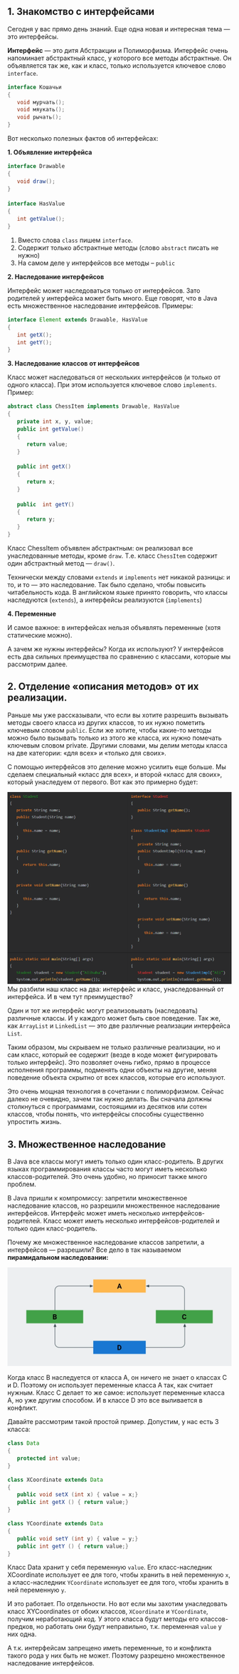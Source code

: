 ## 1. Знакомство с интерфейсами

Сегодня у вас прямо день знаний. Еще одна новая и интересная тема — это интерфейсы.

**Интерфейс** — это дитя Абстракции и Полиморфизма. Интерфейс очень напоминает абстрактный класс, у которого все методы абстрактные. Он объявляется так же, как и класс, только используется ключевое слово `interface`.

```java
interface Кошачьи
{
   void мурчать();
   void мяукать();
   void рычать();
}
```

Вот несколько полезных фактов об интерфейсах:

**1. Объявление интерфейса**

```java
interface Drawable
{
   void draw();
}

interface HasValue
{
   int getValue();
}
```

1. Вместо слова `class` пишем `interface`.
2. Содержит только абстрактные методы (слово `abstract` писать не нужно)
3. На самом деле у интерфейсов все методы – `public`

**2. Наследование интерфейсов**

Интерфейс может наследоваться только от интерфейсов. Зато родителей у интерфейса может быть много. Еще говорят, что в Java есть множественное наследование интерфейсов. Примеры:

```java
interface Element extends Drawable, HasValue
{
   int getX();
   int getY();
}
```

**3. Наследование классов от интерфейсов**

Класс может наследоваться от нескольких интерфейсов (и только от одного класса). При этом используется ключевое слово `implements`. Пример:

```java
abstract class ChessItem implements Drawable, HasValue
{
   private int x, y, value;
   public int getValue()
   {
      return value;
   }

   public int getX()
   {
      return x;
   }

   public  int getY()
   {
      return y;
   }
}
```

Класс ChessItem объявлен абстрактным: он реализовал все унаследованные методы, кроме `draw`. Т.е. класс `ChessItem` содержит один абстрактный метод — `draw()`.

Технически между словами `extends` и `implements` нет никакой разницы: и то, и то — это наследование. Так было сделано, чтобы повысить читабельность кода. В английском языке принято говорить, что классы наследуются (`extends`), а интерфейсы реализуются (`implements`)

**4. Переменные**

И самое важное: в интерфейсах нельзя объявлять переменные (хотя статические можно).

А зачем же нужны интерфейсы? Когда их используют? У интерфейсов есть два сильных преимущества по сравнению с классами, которые мы рассмотрим далее.

## 2. Отделение «описания методов» от их реализации.

Раньше мы уже рассказывали, что если вы хотите разрешить вызывать методы своего класса из других классов, то их нужно пометить ключевым словом `public`. Если же хотите, чтобы какие-то методы можно было вызывать только из этого же класса, их нужно помечать ключевым словом private. Другими словами, мы делим методы класса на две категории: «для всех» и «только для своих».

С помощью интерфейсов это деление можно усилить еще больше. Мы сделаем специальный «класс для всех», и второй «класс для своих», который унаследуем от первого. Вот как это примерно будет:

![Pasted image 20240124073404.png](..%2Fimg%2Flevel18%2FPasted%20image%2020240124073404.png)
Мы разбили наш класс на два: интерфейс и класс, унаследованный от интерфейса. И в чем тут преимущество?

Один и тот же интерфейс могут реализовывать (наследовать) различные классы. И у каждого может быть свое поведение. Так же, как `ArrayList` и `LinkedList` — это две различные реализации интерфейса `List`.

Таким образом, мы скрываем не только различные реализации, но и сам класс, который ее содержит (везде в коде может фигурировать только интерфейс). Это позволяет очень гибко, прямо в процессе исполнения программы, подменять одни объекты на другие, меняя поведение объекта скрытно от всех классов, которые его используют.

Это очень мощная технология в сочетании с полиморфизмом. Сейчас далеко не очевидно, зачем так нужно делать. Вы сначала должны столкнуться с программами, состоящими из десятков или сотен классов, чтобы понять, что интерфейсы способны существенно упростить жизнь.

## 3. Множественное наследование

В Java все классы могут иметь только один класс-родитель. В других языках программирования классы часто могут иметь несколько классов-родителей. Это очень удобно, но приносит также много проблем.

В Java пришли к компромиссу: запретили множественное наследование классов, но разрешили множественное наследование интерфейсов. Интерфейс может иметь несколько интерфейсов-родителей. Класс может иметь несколько интерфейсов-родителей и только один класс-родитель.

Почему же множественное наследование классов запретили, а интерфейсов — разрешили? Все дело в так называемом **пирамидальном наследовании:**

![Pasted image 20240124073725.png](..%2Fimg%2Flevel18%2FPasted%20image%2020240124073725.png)

Когда класс B наследуется от класса A, он ничего не знает о классах C и D. Поэтому он использует переменные класса A так, как считает нужным. Класс C делает то же самое: использует переменные класса A, но уже другим способом. И в классе D это все выливается в конфликт.

Давайте рассмотрим такой простой пример. Допустим, у нас есть 3 класса:

```java
class Data
{
   protected int value;
}
```

```java
class XCoordinate extends Data
{
   public void setX (int x) { value = x;}
   public int getX () { return value;}
}
```

```java
class YCoordinate extends Data
{
   public void setY (int y) { value = y;}
   public int getY () { return value;}
}
```

Класс Data хранит у себя переменную `value`. Его класс-наследник XCoordinate использует ее для того, чтобы хранить в ней переменную `x`, а класс-наследник `YCoordinate` использует ее для того, чтобы хранить в ней переменную `y`.

И это работает. По отдельности. Но вот если мы захотим унаследовать класс XYCoordinates от обоих классов, `XCoordinate` и `YCoordinate`, получим неработающий код. У этого класса будут методы его классов-предков, но работать они будут неправильно, т.к. переменная `value` у них одна.

А т.к. интерфейсам запрещено иметь переменные, то и конфликта такого рода у них быть не может. Поэтому разрешено множественное наследование интерфейсов.